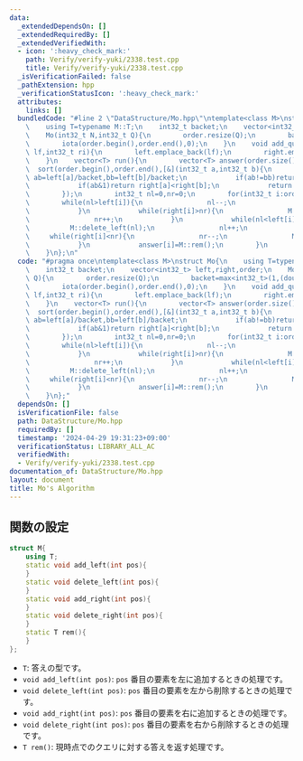 ```yaml
---
data:
  _extendedDependsOn: []
  _extendedRequiredBy: []
  _extendedVerifiedWith:
  - icon: ':heavy_check_mark:'
    path: Verify/verify-yuki/2338.test.cpp
    title: Verify/verify-yuki/2338.test.cpp
  _isVerificationFailed: false
  _pathExtension: hpp
  _verificationStatusIcon: ':heavy_check_mark:'
  attributes:
    links: []
  bundledCode: "#line 2 \"DataStructure/Mo.hpp\"\ntemplate<class M>\nstruct Mo{\n\
    \    using T=typename M::T;\n    int32_t backet;\n    vector<int32_t> left,right,order;\n\
    \    Mo(int32_t N,int32_t Q){\n        order.resize(Q);\n        backet=max<int32_t>(1,(double)(N)/max<double>(1,sqrt(Q*2.0/3)));\n\
    \        iota(order.begin(),order.end(),0);\n    }\n    void add_query(int32_t\
    \ lf,int32_t ri){\n        left.emplace_back(lf);\n        right.emplace_back(ri);\n\
    \    }\n    vector<T> run(){\n        vector<T> answer(order.size());\n      \
    \  sort(order.begin(),order.end(),[&](int32_t a,int32_t b){\n            int32_t\
    \ ab=left[a]/backet,bb=left[b]/backet;\n            if(ab!=bb)return ab<bb;\n\
    \            if(ab&1)return right[a]<right[b];\n            return right[a]>right[b];\n\
    \        });\n        int32_t nl=0,nr=0;\n        for(int32_t i:order){\n    \
    \        while(nl>left[i]){\n                nl--;\n                M::add_left(nl);\n\
    \            }\n            while(right[i]>nr){\n                M::add_right(nr);\n\
    \                nr++;\n            }\n            while(nl<left[i]){\n      \
    \          M::delete_left(nl);\n                nl++;\n            }\n       \
    \     while(right[i]<nr){\n                nr--;\n                M::delete_right(nr);\n\
    \            }\n            answer[i]=M::rem();\n        }\n        return answer;\n\
    \    }\n};\n"
  code: "#pragma once\ntemplate<class M>\nstruct Mo{\n    using T=typename M::T;\n\
    \    int32_t backet;\n    vector<int32_t> left,right,order;\n    Mo(int32_t N,int32_t\
    \ Q){\n        order.resize(Q);\n        backet=max<int32_t>(1,(double)(N)/max<double>(1,sqrt(Q*2.0/3)));\n\
    \        iota(order.begin(),order.end(),0);\n    }\n    void add_query(int32_t\
    \ lf,int32_t ri){\n        left.emplace_back(lf);\n        right.emplace_back(ri);\n\
    \    }\n    vector<T> run(){\n        vector<T> answer(order.size());\n      \
    \  sort(order.begin(),order.end(),[&](int32_t a,int32_t b){\n            int32_t\
    \ ab=left[a]/backet,bb=left[b]/backet;\n            if(ab!=bb)return ab<bb;\n\
    \            if(ab&1)return right[a]<right[b];\n            return right[a]>right[b];\n\
    \        });\n        int32_t nl=0,nr=0;\n        for(int32_t i:order){\n    \
    \        while(nl>left[i]){\n                nl--;\n                M::add_left(nl);\n\
    \            }\n            while(right[i]>nr){\n                M::add_right(nr);\n\
    \                nr++;\n            }\n            while(nl<left[i]){\n      \
    \          M::delete_left(nl);\n                nl++;\n            }\n       \
    \     while(right[i]<nr){\n                nr--;\n                M::delete_right(nr);\n\
    \            }\n            answer[i]=M::rem();\n        }\n        return answer;\n\
    \    }\n};"
  dependsOn: []
  isVerificationFile: false
  path: DataStructure/Mo.hpp
  requiredBy: []
  timestamp: '2024-04-29 19:31:23+09:00'
  verificationStatus: LIBRARY_ALL_AC
  verifiedWith:
  - Verify/verify-yuki/2338.test.cpp
documentation_of: DataStructure/Mo.hpp
layout: document
title: Mo's Algorithm
---
```


## 関数の設定
```cpp
struct M{
    using T;
    static void add_left(int pos){
    }
    static void delete_left(int pos){
    }
    static void add_right(int pos){
    }
    static void delete_right(int pos){
    }
    static T rem(){
    }
};
```
* `T`: 答えの型です。
* `void add_left(int pos)`: `pos` 番目の要素を左に追加するときの処理です。
* `void delete_left(int pos)`: `pos` 番目の要素を左から削除するときの処理です。
* `void add_right(int pos)`: `pos` 番目の要素を右に追加するときの処理です。
* `void delete_right(int pos)`: `pos` 番目の要素を右から削除するときの処理です。
* `T rem()`: 現時点でのクエリに対する答えを返す処理です。